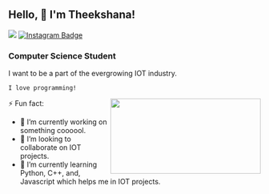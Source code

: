 ## Hello, 👋  I'm Theekshana! 
![](https://komarev.com/ghpvc/?username=saputhebeast&style=flat-square&color=orange) 
<a href="https://instagram.com/tab.a7" target="_blank" rel="noreferrer"><img src="https://img.shields.io/badge/-@tab.a7-8A3AB9?style=flat&logo=instagram&logoColor=white&link=https://instagram.com/tab.a7/" alt="Instagram Badge"></a>
### Computer Science Student

<p>I want to be a part of the evergrowing IOT industry.</p>
<p><code>I love programming!</code></p>
<img align="right" src="https://github.com/uannabi/-/blob/master/resource/HelloWorld.gif" width="300px" height="150px"/>

⚡ Fun fact:
- 🔭 I’m currently working on something coooool.
- 👯 I’m looking to collaborate on IOT projects.
- 🌱 I’m currently learning Python, C++, and, Javascript which helps me in IOT projects.
